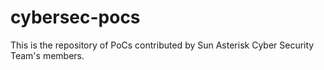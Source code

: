 # cybersec-pocs

This is the repository of PoCs contributed by Sun Asterisk Cyber Security Team's members.
